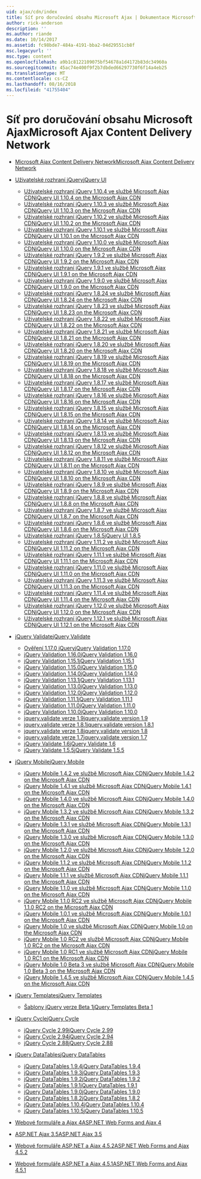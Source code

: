 ```yaml
---
uid: ajax/cdn/index
title: Síť pro doručování obsahu Microsoft Ajax | Dokumentace Microsoftu
author: rick-anderson
description: ''
ms.author: riande
ms.date: 10/14/2017
ms.assetid: fc98bde7-484a-4191-bba2-04d29551cb8f
msc.legacyurl: ''
msc.type: content
ms.openlocfilehash: a9b1c8122109075bf54678a1d4172b83dc34960a
ms.sourcegitcommit: 45ac74e400f9f2b7dbded66297730f6f14a4eb25
ms.translationtype: MT
ms.contentlocale: cs-CZ
ms.lasthandoff: 08/16/2018
ms.locfileid: "41755404"
---
```

<a name="microsoft-ajax-content-delivery-network"></a><span data-ttu-id="b207b-102">Síť pro doručování obsahu Microsoft Ajax</span><span class="sxs-lookup"><span data-stu-id="b207b-102">Microsoft Ajax Content Delivery Network</span></span>
====================
- [<span data-ttu-id="b207b-103">Microsoft Ajax Content Delivery Network</span><span class="sxs-lookup"><span data-stu-id="b207b-103">Microsoft Ajax Content Delivery Network</span></span>](overview.md)
- [<span data-ttu-id="b207b-104">Uživatelské rozhraní jQuery</span><span class="sxs-lookup"><span data-stu-id="b207b-104">jQuery UI</span></span>](jquery-ui/index.md)

    - [<span data-ttu-id="b207b-105">Uživatelské rozhraní jQuery 1.10.4 ve službě Microsoft Ajax CDN</span><span class="sxs-lookup"><span data-stu-id="b207b-105">jQuery UI 1.10.4 on the Microsoft Ajax CDN</span></span>](jquery-ui/cdnjqueryui1104.md)
    - [<span data-ttu-id="b207b-106">Uživatelské rozhraní jQuery 1.10.3 ve službě Microsoft Ajax CDN</span><span class="sxs-lookup"><span data-stu-id="b207b-106">jQuery UI 1.10.3 on the Microsoft Ajax CDN</span></span>](jquery-ui/cdnjqueryui1103.md)
    - [<span data-ttu-id="b207b-107">Uživatelské rozhraní jQuery 1.10.2 ve službě Microsoft Ajax CDN</span><span class="sxs-lookup"><span data-stu-id="b207b-107">jQuery UI 1.10.2 on the Microsoft Ajax CDN</span></span>](jquery-ui/cdnjqueryui1102.md)
    - [<span data-ttu-id="b207b-108">Uživatelské rozhraní jQuery 1.10.1 ve službě Microsoft Ajax CDN</span><span class="sxs-lookup"><span data-stu-id="b207b-108">jQuery UI 1.10.1 on the Microsoft Ajax CDN</span></span>](jquery-ui/cdnjqueryui1101.md)
    - [<span data-ttu-id="b207b-109">Uživatelské rozhraní jQuery 1.10.0 ve službě Microsoft Ajax CDN</span><span class="sxs-lookup"><span data-stu-id="b207b-109">jQuery UI 1.10.0 on the Microsoft Ajax CDN</span></span>](jquery-ui/cdnjqueryui1100.md)
    - [<span data-ttu-id="b207b-110">Uživatelské rozhraní jQuery 1.9.2 ve službě Microsoft Ajax CDN</span><span class="sxs-lookup"><span data-stu-id="b207b-110">jQuery UI 1.9.2 on the Microsoft Ajax CDN</span></span>](jquery-ui/cdnjqueryui192.md)
    - [<span data-ttu-id="b207b-111">Uživatelské rozhraní jQuery 1.9.1 ve službě Microsoft Ajax CDN</span><span class="sxs-lookup"><span data-stu-id="b207b-111">jQuery UI 1.9.1 on the Microsoft Ajax CDN</span></span>](jquery-ui/cdnjqueryui191.md)
    - [<span data-ttu-id="b207b-112">Uživatelské rozhraní jQuery 1.9.0 ve službě Microsoft Ajax CDN</span><span class="sxs-lookup"><span data-stu-id="b207b-112">jQuery UI 1.9.0 on the Microsoft Ajax CDN</span></span>](jquery-ui/cdnjqueryui190.md)
    - [<span data-ttu-id="b207b-113">Uživatelské rozhraní jQuery 1.8.24 ve službě Microsoft Ajax CDN</span><span class="sxs-lookup"><span data-stu-id="b207b-113">jQuery UI 1.8.24 on the Microsoft Ajax CDN</span></span>](jquery-ui/cdnjqueryui1824.md)
    - [<span data-ttu-id="b207b-114">Uživatelské rozhraní jQuery 1.8.23 ve službě Microsoft Ajax CDN</span><span class="sxs-lookup"><span data-stu-id="b207b-114">jQuery UI 1.8.23 on the Microsoft Ajax CDN</span></span>](jquery-ui/cdnjqueryui1823.md)
    - [<span data-ttu-id="b207b-115">Uživatelské rozhraní jQuery 1.8.22 ve službě Microsoft Ajax CDN</span><span class="sxs-lookup"><span data-stu-id="b207b-115">jQuery UI 1.8.22 on the Microsoft Ajax CDN</span></span>](jquery-ui/cdnjqueryui1822.md)
    - [<span data-ttu-id="b207b-116">Uživatelské rozhraní jQuery 1.8.21 ve službě Microsoft Ajax CDN</span><span class="sxs-lookup"><span data-stu-id="b207b-116">jQuery UI 1.8.21 on the Microsoft Ajax CDN</span></span>](jquery-ui/cdnjqueryui1821.md)
    - [<span data-ttu-id="b207b-117">Uživatelské rozhraní jQuery 1.8.20 ve službě Microsoft Ajax CDN</span><span class="sxs-lookup"><span data-stu-id="b207b-117">jQuery UI 1.8.20 on the Microsoft Ajax CDN</span></span>](jquery-ui/cdnjqueryui1820.md)
    - [<span data-ttu-id="b207b-118">Uživatelské rozhraní jQuery 1.8.19 ve službě Microsoft Ajax CDN</span><span class="sxs-lookup"><span data-stu-id="b207b-118">jQuery UI 1.8.19 on the Microsoft Ajax CDN</span></span>](jquery-ui/cdnjqueryui1819.md)
    - [<span data-ttu-id="b207b-119">Uživatelské rozhraní jQuery 1.8.18 ve službě Microsoft Ajax CDN</span><span class="sxs-lookup"><span data-stu-id="b207b-119">jQuery UI 1.8.18 on the Microsoft Ajax CDN</span></span>](jquery-ui/cdnjqueryui1818.md)
    - [<span data-ttu-id="b207b-120">Uživatelské rozhraní jQuery 1.8.17 ve službě Microsoft Ajax CDN</span><span class="sxs-lookup"><span data-stu-id="b207b-120">jQuery UI 1.8.17 on the Microsoft Ajax CDN</span></span>](jquery-ui/cdnjqueryui1817.md)
    - [<span data-ttu-id="b207b-121">Uživatelské rozhraní jQuery 1.8.16 ve službě Microsoft Ajax CDN</span><span class="sxs-lookup"><span data-stu-id="b207b-121">jQuery UI 1.8.16 on the Microsoft Ajax CDN</span></span>](jquery-ui/cdnjqueryui1816.md)
    - [<span data-ttu-id="b207b-122">Uživatelské rozhraní jQuery 1.8.15 ve službě Microsoft Ajax CDN</span><span class="sxs-lookup"><span data-stu-id="b207b-122">jQuery UI 1.8.15 on the Microsoft Ajax CDN</span></span>](jquery-ui/cdnjqueryui1815.md)
    - [<span data-ttu-id="b207b-123">Uživatelské rozhraní jQuery 1.8.14 ve službě Microsoft Ajax CDN</span><span class="sxs-lookup"><span data-stu-id="b207b-123">jQuery UI 1.8.14 on the Microsoft Ajax CDN</span></span>](jquery-ui/cdnjqueryui1814.md)
    - [<span data-ttu-id="b207b-124">Uživatelské rozhraní jQuery 1.8.13 ve službě Microsoft Ajax CDN</span><span class="sxs-lookup"><span data-stu-id="b207b-124">jQuery UI 1.8.13 on the Microsoft Ajax CDN</span></span>](jquery-ui/cdnjqueryui1813.md)
    - [<span data-ttu-id="b207b-125">Uživatelské rozhraní jQuery 1.8.12 ve službě Microsoft Ajax CDN</span><span class="sxs-lookup"><span data-stu-id="b207b-125">jQuery UI 1.8.12 on the Microsoft Ajax CDN</span></span>](jquery-ui/cdnjqueryui1812.md)
    - [<span data-ttu-id="b207b-126">Uživatelské rozhraní jQuery 1.8.11 ve službě Microsoft Ajax CDN</span><span class="sxs-lookup"><span data-stu-id="b207b-126">jQuery UI 1.8.11 on the Microsoft Ajax CDN</span></span>](jquery-ui/cdnjqueryui1811.md)
    - [<span data-ttu-id="b207b-127">Uživatelské rozhraní jQuery 1.8.10 ve službě Microsoft Ajax CDN</span><span class="sxs-lookup"><span data-stu-id="b207b-127">jQuery UI 1.8.10 on the Microsoft Ajax CDN</span></span>](jquery-ui/cdnjqueryui1910.md)
    - [<span data-ttu-id="b207b-128">Uživatelské rozhraní jQuery 1.8.9 ve službě Microsoft Ajax CDN</span><span class="sxs-lookup"><span data-stu-id="b207b-128">jQuery UI 1.8.9 on the Microsoft Ajax CDN</span></span>](jquery-ui/cdnjqueryui189.md)
    - [<span data-ttu-id="b207b-129">Uživatelské rozhraní jQuery 1.8.8 ve službě Microsoft Ajax CDN</span><span class="sxs-lookup"><span data-stu-id="b207b-129">jQuery UI 1.8.8 on the Microsoft Ajax CDN</span></span>](jquery-ui/cdnjqueryui188.md)
    - [<span data-ttu-id="b207b-130">Uživatelské rozhraní jQuery 1.8.7 ve službě Microsoft Ajax CDN</span><span class="sxs-lookup"><span data-stu-id="b207b-130">jQuery UI 1.8.7 on the Microsoft Ajax CDN</span></span>](jquery-ui/cdnjqueryui187.md)
    - [<span data-ttu-id="b207b-131">Uživatelské rozhraní jQuery 1.8.6 ve službě Microsoft Ajax CDN</span><span class="sxs-lookup"><span data-stu-id="b207b-131">jQuery UI 1.8.6 on the Microsoft Ajax CDN</span></span>](jquery-ui/cdnjqueryui186.md)
    - [<span data-ttu-id="b207b-132">Uživatelské rozhraní jQuery 1.8.5</span><span class="sxs-lookup"><span data-stu-id="b207b-132">jQuery UI 1.8.5</span></span>](jquery-ui/cdnjqueryui185.md)
    - [<span data-ttu-id="b207b-133">Uživatelské rozhraní jQuery 1.11.2 ve službě Microsoft Ajax CDN</span><span class="sxs-lookup"><span data-stu-id="b207b-133">jQuery UI 1.11.2 on the Microsoft Ajax CDN</span></span>](jquery-ui/cdnjqueryui1112.md)
    - [<span data-ttu-id="b207b-134">Uživatelské rozhraní jQuery 1.11.1 ve službě Microsoft Ajax CDN</span><span class="sxs-lookup"><span data-stu-id="b207b-134">jQuery UI 1.11.1 on the Microsoft Ajax CDN</span></span>](jquery-ui/cdnjqueryui1111.md)
    - [<span data-ttu-id="b207b-135">Uživatelské rozhraní jQuery 1.11.0 ve službě Microsoft Ajax CDN</span><span class="sxs-lookup"><span data-stu-id="b207b-135">jQuery UI 1.11.0 on the Microsoft Ajax CDN</span></span>](jquery-ui/cdnjqueryui1110.md)
    - [<span data-ttu-id="b207b-136">Uživatelské rozhraní jQuery 1.11.3 ve službě Microsoft Ajax CDN</span><span class="sxs-lookup"><span data-stu-id="b207b-136">jQuery UI 1.11.3 on the Microsoft Ajax CDN</span></span>](jquery-ui/cdnjqueryui1113.md)
    - [<span data-ttu-id="b207b-137">Uživatelské rozhraní jQuery 1.11.4 ve službě Microsoft Ajax CDN</span><span class="sxs-lookup"><span data-stu-id="b207b-137">jQuery UI 1.11.4 on the Microsoft Ajax CDN</span></span>](jquery-ui/cdnjqueryui1114.md)
    - [<span data-ttu-id="b207b-138">Uživatelské rozhraní jQuery 1.12.0 ve službě Microsoft Ajax CDN</span><span class="sxs-lookup"><span data-stu-id="b207b-138">jQuery UI 1.12.0 on the Microsoft Ajax CDN</span></span>](jquery-ui/cdnjqueryui1120.md)
    - [<span data-ttu-id="b207b-139">Uživatelské rozhraní jQuery 1.12.1 ve službě Microsoft Ajax CDN</span><span class="sxs-lookup"><span data-stu-id="b207b-139">jQuery UI 1.12.1 on the Microsoft Ajax CDN</span></span>](jquery-ui/cdnjqueryui1121.md)
- [<span data-ttu-id="b207b-140">jQuery Validate</span><span class="sxs-lookup"><span data-stu-id="b207b-140">jQuery Validate</span></span>](jquery-validate/index.md)

    - [<span data-ttu-id="b207b-141">Ověření 1.17.0 jQuery</span><span class="sxs-lookup"><span data-stu-id="b207b-141">jQuery Validation 1.17.0</span></span>](jquery-validate/cdnjqueryvalidate1170.md)
    - [<span data-ttu-id="b207b-142">jQuery Validation 1.16.0</span><span class="sxs-lookup"><span data-stu-id="b207b-142">jQuery Validation 1.16.0</span></span>](jquery-validate/cdnjqueryvalidate1160.md)
    - [<span data-ttu-id="b207b-143">jQuery Validation 1.15.1</span><span class="sxs-lookup"><span data-stu-id="b207b-143">jQuery Validation 1.15.1</span></span>](jquery-validate/cdnjqueryvalidate1151.md)
    - [<span data-ttu-id="b207b-144">jQuery Validation 1.15.0</span><span class="sxs-lookup"><span data-stu-id="b207b-144">jQuery Validation 1.15.0</span></span>](jquery-validate/cdnjqueryvalidate1150.md)
    - [<span data-ttu-id="b207b-145">jQuery Validation 1.14.0</span><span class="sxs-lookup"><span data-stu-id="b207b-145">jQuery Validation 1.14.0</span></span>](jquery-validate/cdnjqueryvalidate1140.md)
    - [<span data-ttu-id="b207b-146">jQuery Validation 1.13.1</span><span class="sxs-lookup"><span data-stu-id="b207b-146">jQuery Validation 1.13.1</span></span>](jquery-validate/cdnjqueryvalidate1131.md)
    - [<span data-ttu-id="b207b-147">jQuery Validation 1.13.0</span><span class="sxs-lookup"><span data-stu-id="b207b-147">jQuery Validation 1.13.0</span></span>](jquery-validate/cdnjqueryvalidate1130.md)
    - [<span data-ttu-id="b207b-148">jQuery Validation 1.12.0</span><span class="sxs-lookup"><span data-stu-id="b207b-148">jQuery Validation 1.12.0</span></span>](jquery-validate/cdnjqueryvalidate1120.md)
    - [<span data-ttu-id="b207b-149">jQuery Validation 1.11.1</span><span class="sxs-lookup"><span data-stu-id="b207b-149">jQuery Validation 1.11.1</span></span>](jquery-validate/cdnjqueryvalidate1111.md)
    - [<span data-ttu-id="b207b-150">jQuery Validation 1.11.0</span><span class="sxs-lookup"><span data-stu-id="b207b-150">jQuery Validation 1.11.0</span></span>](jquery-validate/cdnjqueryvalidate111.md)
    - [<span data-ttu-id="b207b-151">jQuery Validation 1.10.0</span><span class="sxs-lookup"><span data-stu-id="b207b-151">jQuery Validation 1.10.0</span></span>](jquery-validate/cdnjqueryvalidate110.md)
    - [<span data-ttu-id="b207b-152">jquery.validate verze 1.9</span><span class="sxs-lookup"><span data-stu-id="b207b-152">jquery.validate version 1.9</span></span>](jquery-validate/cdnjqueryvalidate19.md)
    - [<span data-ttu-id="b207b-153">jquery.validate verze 1.8.1</span><span class="sxs-lookup"><span data-stu-id="b207b-153">jquery.validate version 1.8.1</span></span>](jquery-validate/cdnjqueryvalidate181.md)
    - [<span data-ttu-id="b207b-154">jquery.validate verze 1.8</span><span class="sxs-lookup"><span data-stu-id="b207b-154">jquery.validate version 1.8</span></span>](jquery-validate/cdnjqueryvalidate18.md)
    - [<span data-ttu-id="b207b-155">jquery.validate verze 1.7</span><span class="sxs-lookup"><span data-stu-id="b207b-155">jquery.validate version 1.7</span></span>](jquery-validate/cdnjqueryvalidate17.md)
    - [<span data-ttu-id="b207b-156">jQuery Validate 1.6</span><span class="sxs-lookup"><span data-stu-id="b207b-156">jQuery Validate 1.6</span></span>](jquery-validate/cdnjqueryvalidate16.md)
    - [<span data-ttu-id="b207b-157">jQuery Validate 1.5.5</span><span class="sxs-lookup"><span data-stu-id="b207b-157">jQuery Validate 1.5.5</span></span>](jquery-validate/cdnjqueryvalidate155.md)
- [<span data-ttu-id="b207b-158">jQuery Mobile</span><span class="sxs-lookup"><span data-stu-id="b207b-158">jQuery Mobile</span></span>](jquery-mobile/index.md)

    - [<span data-ttu-id="b207b-159">jQuery Mobile 1.4.2 ve službě Microsoft Ajax CDN</span><span class="sxs-lookup"><span data-stu-id="b207b-159">jQuery Mobile 1.4.2 on the Microsoft Ajax CDN</span></span>](jquery-mobile/cdnjquerymobile142.md)
    - [<span data-ttu-id="b207b-160">jQuery Mobile 1.4.1 ve službě Microsoft Ajax CDN</span><span class="sxs-lookup"><span data-stu-id="b207b-160">jQuery Mobile 1.4.1 on the Microsoft Ajax CDN</span></span>](jquery-mobile/cdnjquerymobile141.md)
    - [<span data-ttu-id="b207b-161">jQuery Mobile 1.4.0 ve službě Microsoft Ajax CDN</span><span class="sxs-lookup"><span data-stu-id="b207b-161">jQuery Mobile 1.4.0 on the Microsoft Ajax CDN</span></span>](jquery-mobile/cdnjquerymobile140.md)
    - [<span data-ttu-id="b207b-162">jQuery Mobile 1.3.2 ve službě Microsoft Ajax CDN</span><span class="sxs-lookup"><span data-stu-id="b207b-162">jQuery Mobile 1.3.2 on the Microsoft Ajax CDN</span></span>](jquery-mobile/cdnjquerymobile132.md)
    - [<span data-ttu-id="b207b-163">jQuery Mobile 1.3.1 ve službě Microsoft Ajax CDN</span><span class="sxs-lookup"><span data-stu-id="b207b-163">jQuery Mobile 1.3.1 on the Microsoft Ajax CDN</span></span>](jquery-mobile/cdnjquerymobile131.md)
    - [<span data-ttu-id="b207b-164">jQuery Mobile 1.3.0 ve službě Microsoft Ajax CDN</span><span class="sxs-lookup"><span data-stu-id="b207b-164">jQuery Mobile 1.3.0 on the Microsoft Ajax CDN</span></span>](jquery-mobile/cdnjquerymobile130.md)
    - [<span data-ttu-id="b207b-165">jQuery Mobile 1.2.0 ve službě Microsoft Ajax CDN</span><span class="sxs-lookup"><span data-stu-id="b207b-165">jQuery Mobile 1.2.0 on the Microsoft Ajax CDN</span></span>](jquery-mobile/cdnjquerymobile120.md)
    - [<span data-ttu-id="b207b-166">jQuery Mobile 1.1.2 ve službě Microsoft Ajax CDN</span><span class="sxs-lookup"><span data-stu-id="b207b-166">jQuery Mobile 1.1.2 on the Microsoft Ajax CDN</span></span>](jquery-mobile/cdnjquerymobile112.md)
    - [<span data-ttu-id="b207b-167">jQuery Mobile 1.1.1 ve službě Microsoft Ajax CDN</span><span class="sxs-lookup"><span data-stu-id="b207b-167">jQuery Mobile 1.1.1 on the Microsoft Ajax CDN</span></span>](jquery-mobile/cdnjquerymobile111.md)
    - [<span data-ttu-id="b207b-168">jQuery Mobile 1.1.0 ve službě Microsoft Ajax CDN</span><span class="sxs-lookup"><span data-stu-id="b207b-168">jQuery Mobile 1.1.0 on the Microsoft Ajax CDN</span></span>](jquery-mobile/cdnjquerymobile110.md)
    - [<span data-ttu-id="b207b-169">jQuery Mobile 1.1.0 RC2 ve službě Microsoft Ajax CDN</span><span class="sxs-lookup"><span data-stu-id="b207b-169">jQuery Mobile 1.1.0 RC2 on the Microsoft Ajax CDN</span></span>](jquery-mobile/cdnjquerymobile110rc2.md)
    - [<span data-ttu-id="b207b-170">jQuery Mobile 1.0.1 ve službě Microsoft Ajax CDN</span><span class="sxs-lookup"><span data-stu-id="b207b-170">jQuery Mobile 1.0.1 on the Microsoft Ajax CDN</span></span>](jquery-mobile/cdnjquerymobile101.md)
    - [<span data-ttu-id="b207b-171">jQuery Mobile 1.0 ve službě Microsoft Ajax CDN</span><span class="sxs-lookup"><span data-stu-id="b207b-171">jQuery Mobile 1.0 on the Microsoft Ajax CDN</span></span>](jquery-mobile/cdnjquerymobile10.md)
    - [<span data-ttu-id="b207b-172">jQuery Mobile 1.0 RC2 ve službě Microsoft Ajax CDN</span><span class="sxs-lookup"><span data-stu-id="b207b-172">jQuery Mobile 1.0 RC2 on the Microsoft Ajax CDN</span></span>](jquery-mobile/cdnjquerymobile10rc2.md)
    - [<span data-ttu-id="b207b-173">jQuery Mobile 1.0 RC1 ve službě Microsoft Ajax CDN</span><span class="sxs-lookup"><span data-stu-id="b207b-173">jQuery Mobile 1.0 RC1 on the Microsoft Ajax CDN</span></span>](jquery-mobile/cdnjquerymobile10rc1.md)
    - [<span data-ttu-id="b207b-174">jQuery Mobile 1.0 Beta 3 ve službě Microsoft Ajax CDN</span><span class="sxs-lookup"><span data-stu-id="b207b-174">jQuery Mobile 1.0 Beta 3 on the Microsoft Ajax CDN</span></span>](jquery-mobile/cdnjquerymobile10b3.md)
    - [<span data-ttu-id="b207b-175">jQuery Mobile 1.4.5 ve službě Microsoft Ajax CDN</span><span class="sxs-lookup"><span data-stu-id="b207b-175">jQuery Mobile 1.4.5 on the Microsoft Ajax CDN</span></span>](jquery-mobile/cdnjquerymobile145.md)
- [<span data-ttu-id="b207b-176">jQuery Templates</span><span class="sxs-lookup"><span data-stu-id="b207b-176">jQuery Templates</span></span>](jquery-templates/index.md)

    - [<span data-ttu-id="b207b-177">Šablony jQuery verze Beta 1</span><span class="sxs-lookup"><span data-stu-id="b207b-177">jQuery Templates Beta 1</span></span>](jquery-templates/cdnjquerytemplatesbeta1.md)
- [<span data-ttu-id="b207b-178">jQuery Cycle</span><span class="sxs-lookup"><span data-stu-id="b207b-178">jQuery Cycle</span></span>](jquery-cycle/index.md)

    - [<span data-ttu-id="b207b-179">jQuery Cycle 2.99</span><span class="sxs-lookup"><span data-stu-id="b207b-179">jQuery Cycle 2.99</span></span>](jquery-cycle/cdnjquerycycle299.md)
    - [<span data-ttu-id="b207b-180">jQuery Cycle 2.94</span><span class="sxs-lookup"><span data-stu-id="b207b-180">jQuery Cycle 2.94</span></span>](jquery-cycle/cdnjquerycycle294.md)
    - [<span data-ttu-id="b207b-181">jQuery Cycle 2.88</span><span class="sxs-lookup"><span data-stu-id="b207b-181">jQuery Cycle 2.88</span></span>](jquery-cycle/cdnjquerycycle288.md)
- [<span data-ttu-id="b207b-182">jQuery DataTables</span><span class="sxs-lookup"><span data-stu-id="b207b-182">jQuery DataTables</span></span>](jquery-datatables/index.md)

    - [<span data-ttu-id="b207b-183">jQuery DataTables 1.9.4</span><span class="sxs-lookup"><span data-stu-id="b207b-183">jQuery DataTables 1.9.4</span></span>](jquery-datatables/cdnjquerydatatables194.md)
    - [<span data-ttu-id="b207b-184">jQuery DataTables 1.9.3</span><span class="sxs-lookup"><span data-stu-id="b207b-184">jQuery DataTables 1.9.3</span></span>](jquery-datatables/cdnjquerydatatables193.md)
    - [<span data-ttu-id="b207b-185">jQuery DataTables 1.9.2</span><span class="sxs-lookup"><span data-stu-id="b207b-185">jQuery DataTables 1.9.2</span></span>](jquery-datatables/cdnjquerydatatables192.md)
    - [<span data-ttu-id="b207b-186">jQuery DataTables 1.9.1</span><span class="sxs-lookup"><span data-stu-id="b207b-186">jQuery DataTables 1.9.1</span></span>](jquery-datatables/cdnjquerydatatables191.md)
    - [<span data-ttu-id="b207b-187">jQuery DataTables 1.9.0</span><span class="sxs-lookup"><span data-stu-id="b207b-187">jQuery DataTables 1.9.0</span></span>](jquery-datatables/cdnjquerydatatables190.md)
    - [<span data-ttu-id="b207b-188">jQuery DataTables 1.8.2</span><span class="sxs-lookup"><span data-stu-id="b207b-188">jQuery DataTables 1.8.2</span></span>](jquery-datatables/cdnjquerydatatables182.md)
    - [<span data-ttu-id="b207b-189">jQuery DataTables 1.10.4</span><span class="sxs-lookup"><span data-stu-id="b207b-189">jQuery DataTables 1.10.4</span></span>](jquery-datatables/cdnjquerydatatables104.md)
    - [<span data-ttu-id="b207b-190">jQuery DataTables 1.10.5</span><span class="sxs-lookup"><span data-stu-id="b207b-190">jQuery DataTables 1.10.5</span></span>](jquery-datatables/cdnjquerydatatables105.md)
- [<span data-ttu-id="b207b-191">Webové formuláře a Ajax 4</span><span class="sxs-lookup"><span data-stu-id="b207b-191">ASP.NET Web Forms and Ajax 4</span></span>](cdnajax4.md)
- [<span data-ttu-id="b207b-192">ASP.NET Ajax 3.5</span><span class="sxs-lookup"><span data-stu-id="b207b-192">ASP.NET Ajax 3.5</span></span>](cdnajax35.md)
- [<span data-ttu-id="b207b-193">Webové formuláře ASP.NET a Ajax 4.5.2</span><span class="sxs-lookup"><span data-stu-id="b207b-193">ASP.NET Web Forms and Ajax 4.5.2</span></span>](cdnajax452.md)
- [<span data-ttu-id="b207b-194">Webové formuláře ASP.NET a Ajax 4.5.1</span><span class="sxs-lookup"><span data-stu-id="b207b-194">ASP.NET Web Forms and Ajax 4.5.1</span></span>](cdnajax451.md)
